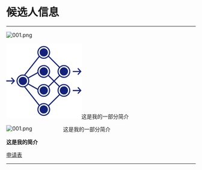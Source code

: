 # 候选人信息
***
<img src="/lz1159435992/information/blob/master/tester/001.png?raw=true" alt="001.png">

![图片](/tester/001.png)这是我的一部分简介

<img src="/lz1159435992/information/blob/master/tester/001.png?raw=true" alt="001.png" width="30%" height="30%" align="left"/>

这是我的一部分简介



**这是我的简介**



[申请表](https://github.com/lz1159435992/information/blob/master/tester/001.doc)

***
